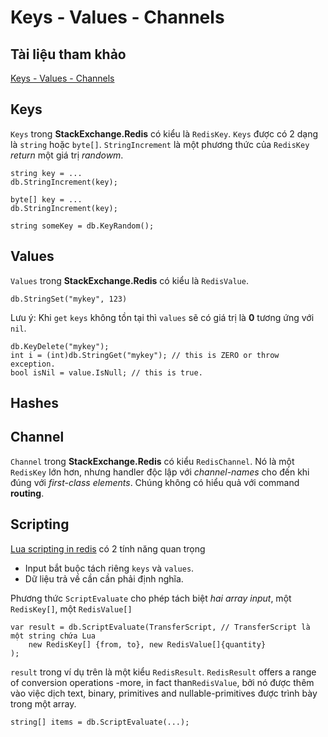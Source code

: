 # Keys - Values - Channels

## Tài liệu tham khảo

[Keys - Values - Channels](https://stackexchange.github.io/StackExchange.Redis/KeysValues)

## Keys

`Keys` trong **StackExchange.Redis** có kiểu là `RedisKey`. `Keys` được có 2 dạng là `string` hoặc `byte[]`. `StringIncrement` là một phương thức của `RedisKey` *return* một giá trị *randowm*.

    string key = ...
    db.StringIncrement(key);

    byte[] key = ...
    db.StringIncrement(key);

    string someKey = db.KeyRandom();

## Values

`Values` trong **StackExchange.Redis** có kiểu là `RedisValue`.

    db.StringSet("mykey", 123)

Lưu ý: Khi `get` `keys` không tồn tại thì `values` sẽ có giá trị là **0** tương ứng với `nil`.

    db.KeyDelete("mykey");
    int i = (int)db.StringGet("mykey"); // this is ZERO or throw exception.
    bool isNil = value.IsNull; // this is true.

## Hashes

## Channel

`Channel` trong **StackExchange.Redis** có kiểu `RedisChannel`. Nó là một `RedisKey` lớn hơn, nhưng handler độc lập với *channel-names* cho đến khi đúng với *first-class elements*. Chúng không có hiểu quả với command **routing**.

## Scripting

[Lua scripting in redis](https://redis.io/commands/EVAL) có 2 tính năng quan trọng

- Input bắt buộc tách riêng `keys` và `values`.
- Dữ liệu trả về cần cần phải định nghĩa.

Phương thức `ScriptEvaluate` cho phép tách biệt *hai array input*, một `RedisKey[]`, một `RedisValue[]`

    var result = db.ScriptEvaluate(TransferScript, // TransferScript là một string chứa Lua
        new RedisKey[] {from, to}, new RedisValue[]{quantity}
    );

`result` trong ví dụ trên là một kiểu `RedisResult`. `RedisResult` offers a range of conversion operations -more, in fact than`RedisValue`, bởi nó được thêm vào việc dịch text, binary, primitives and nullable-primitives được trình bày trong một array.

    string[] items = db.ScriptEvaluate(...);

